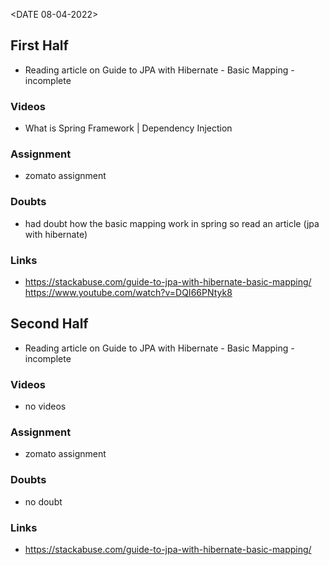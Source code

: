 <DATE 08-04-2022>

## First Half
- Reading article on Guide to JPA with Hibernate - Basic Mapping - incomplete

### Videos
- What is Spring Framework | Dependency Injection 

### Assignment 
- zomato assignment <In-progress>

### Doubts
- had doubt how the basic mapping work in spring so read an article (jpa with hibernate)
	
### Links
- https://stackabuse.com/guide-to-jpa-with-hibernate-basic-mapping/
https://www.youtube.com/watch?v=DQI66PNtyk8

## Second Half
- Reading article on Guide to JPA with Hibernate - Basic Mapping - incomplete

### Videos
- no videos

### Assignment 
- zomato assignment <In-progress>

### Doubts
- no doubt
 
### Links
- https://stackabuse.com/guide-to-jpa-with-hibernate-basic-mapping/

